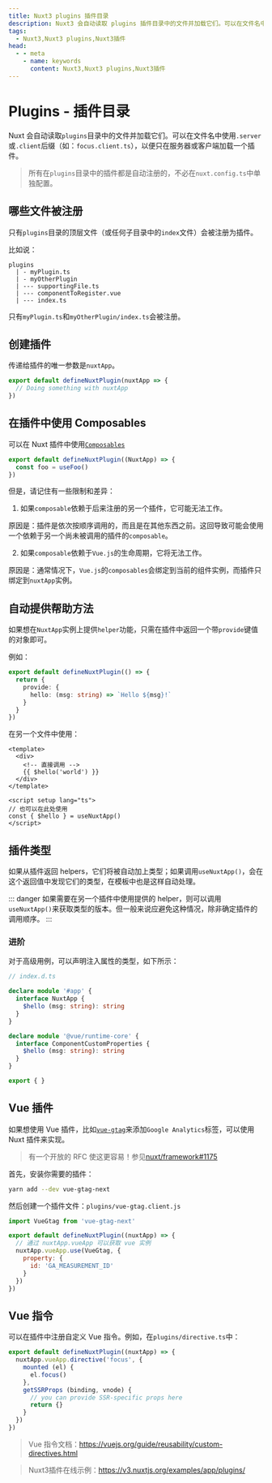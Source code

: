 ```yaml
---
title: Nuxt3 plugins 插件目录
description: Nuxt3 会自动读取 plugins 插件目录中的文件并加载它们。可以在文件名中使用`.server`或`.client`后缀，以便只在服务器或客户端加载一个插件。
tags: 
  - Nuxt3,Nuxt3 plugins,Nuxt3插件
head:
  - - meta
    - name: keywords
      content: Nuxt3,Nuxt3 plugins,Nuxt3插件
---
```


# Plugins - 插件目录

Nuxt 会自动读取`plugins`目录中的文件并加载它们。可以在文件名中使用`.server`或`.client`后缀（如：`focus.client.ts`），以便只在服务器或客户端加载一个插件。

> 所有在`plugins`目录中的插件都是自动注册的，不必在`nuxt.config.ts`中单独配置。

## 哪些文件被注册

只有`plugins`目录的顶层文件（或任何子目录中的`index`文件）会被注册为插件。

比如说：

```
plugins
  | - myPlugin.ts
  | - myOtherPlugin
  | --- supportingFile.ts
  | --- componentToRegister.vue
  | --- index.ts
```

只有`myPlugin.ts`和`myOtherPlugin/index.ts`会被注册。

## 创建插件

传递给插件的唯一参数是`nuxtApp`。

```ts
export default defineNuxtPlugin(nuxtApp => {
  // Doing something with nuxtApp
})
```

## 在插件中使用 Composables

可以在 Nuxt 插件中使用[`Composables`](/nuxt3/directory-composables)

```ts
export default defineNuxtPlugin((NuxtApp) => {
  const foo = useFoo()
})
```

但是，请记住有一些限制和差异：

1. 如果`composable`依赖于后来注册的另一个插件，它可能无法工作。

原因是：插件是依次按顺序调用的，而且是在其他东西之前。这回导致可能会使用一个依赖于另一个尚未被调用的插件的`composable`。

2. 如果`composable`依赖于`Vue.js`的生命周期，它将无法工作。

原因是：通常情况下，`Vue.js`的`composables`会绑定到当前的组件实例，而插件只绑定到`nuxtApp`实例。

## 自动提供帮助方法

如果想在`NuxtApp`实例上提供`helper`功能，只需在插件中返回一个带`provide`键值的对象即可。

例如：

```ts
export default defineNuxtPlugin(() => {
  return {
    provide: {
      hello: (msg: string) => `Hello ${msg}!`
    }
  }
})
```

在另一个文件中使用：

```vue
<template>
  <div>
    <!-- 直接调用 -->
    {{ $hello('world') }}
  </div>
</template>

<script setup lang="ts">
// 也可以在此处使用
const { $hello } = useNuxtApp()
</script>
```

## 插件类型

如果从插件返回 helpers，它们将被自动加上类型；如果调用`useNuxtApp()`，会在这个返回值中发现它们的类型，在模板中也是这样自动处理。

::: danger
如果需要在另一个插件中使用提供的 helper，则可以调用`useNuxtApp()`来获取类型的版本。但一般来说应避免这种情况，除非确定插件的调用顺序。 
:::

### 进阶

对于高级用例，可以声明注入属性的类型，如下所示：

```ts
// index.d.ts

declare module '#app' {
  interface NuxtApp {
    $hello (msg: string): string
  }
}

declare module '@vue/runtime-core' {
  interface ComponentCustomProperties {
    $hello (msg: string): string
  }
}

export { }
```

## Vue 插件

如果想使用 Vue 插件，比如[`vue-gtag`](https://github.com/MatteoGabriele/vue-gtag)来添加`Google Analytics`标签，可以使用 Nuxt 插件来实现。

> 有一个开放的 RFC 使这更容易！参见[nuxt/framework#1175](https://github.com/nuxt/framework/discussions/1175)

首先，安装你需要的插件：

```sh
yarn add --dev vue-gtag-next
```

然后创建一个插件文件：`plugins/vue-gtag.client.js`

```js
import VueGtag from 'vue-gtag-next'

export default defineNuxtPlugin((nuxtApp) => {
  // 通过 nuxtApp.vueApp 可以获取 vue 实例
  nuxtApp.vueApp.use(VueGtag, {
    property: {
      id: 'GA_MEASUREMENT_ID'
    }
  })
})
```

## Vue 指令

可以在插件中注册自定义 Vue 指令。例如，在`plugins/directive.ts`中：

```ts
export default defineNuxtPlugin((nuxtApp) => {
  nuxtApp.vueApp.directive('focus', {
    mounted (el) {
      el.focus()
    },
    getSSRProps (binding, vnode) {
      // you can provide SSR-specific props here
      return {}
    }
  })
})
```

> Vue 指令文档：https://vuejs.org/guide/reusability/custom-directives.html

> Nuxt3插件在线示例：https://v3.nuxtjs.org/examples/app/plugins/